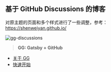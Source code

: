 ## 基于 GitHub Discussions 的博客

对原主题的页面和多个样式进行了一些调整，参考：https://shenweiyan.github.io/

![gg-discussions](https://slab-1251708715.cos.ap-guangzhou.myqcloud.com/KGarden/2023/gg-discussions.png)

> **GG: Gatsby + GitHub**

- [关于 GG](https://github.com/lencx/gg/discussions/4)
- [快速开始](https://github.com/lencx/gg/discussions/5)


<!-- Security scan triggered at 2025-09-02 14:23:48 -->

<!-- Security scan triggered at 2025-09-02 15:25:51 -->

<!-- Security scan triggered at 2025-09-02 15:26:07 -->

<!-- Security scan triggered at 2025-09-02 15:26:46 -->

<!-- Security scan triggered at 2025-09-02 15:27:13 -->
